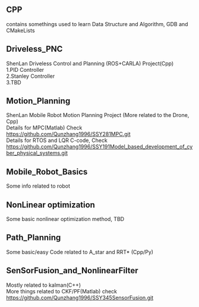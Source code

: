 ## CPP
contains somethings used to learn Data Structure and Algorithm, GDB and CMakeLists
## Driveless_PNC
ShenLan Driveless Control and Planning (ROS+CARLA) Project(Cpp)  
1.PID Controller  
2.Stanley Controller  
3.TBD  
## Motion_Planning
ShenLan Mobile Robot Motion Planning Project (More related to the Drone, Cpp)    
Details for MPC(Matlab) Check https://github.com/Qunzhang1996/SSY281MPC.git   
Details for RTOS and LQR C-code, Check https://github.com/Qunzhang1996/SSY191Model_based_development_of_cyber_physical_systems.git  
## Mobile_Robot_Basics
Some info related to robot  
## NonLinear optimization
Some basic nonlinear optimization method, TBD  
## Path_Planning
Some basic/easy Code related to A_star and RRT* (Cpp/Py)  
## SenSorFusion_and_NonlinearFilter
Mostly related to kalman(C++)  
More things related to CKF/PF(Matlab) check  https://github.com/Qunzhang1996/SSY345SensorFusion.git  
